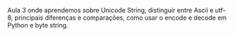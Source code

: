 Aula 3 onde aprendemos sobre Unicode String, distinguir entre Ascii e utf-8, principais diferenças e comparações, como usar o encode e decode em Python e byte string.
